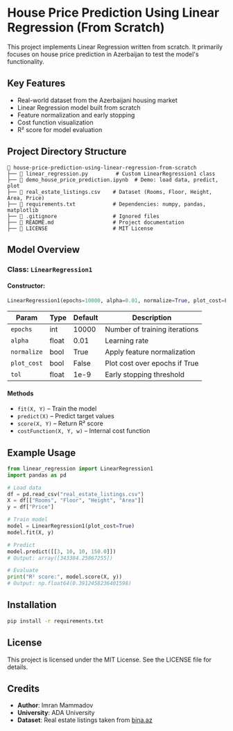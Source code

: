 # House Price Prediction Using Linear Regression (From Scratch)

This project implements Linear Regression written from scratch. It primarily focuses on house price prediction in Azerbaijan to test the model's functionality.

## Key Features
- Real-world dataset from the Azerbaijani housing market
- Linear Regression model built from scratch
- Feature normalization and early stopping
- Cost function visualization
- R² score for model evaluation

## Project Directory Structure
```
📁 house-price-prediction-using-linear-regression-from-scratch
├── 📄 linear_regression.py         # Custom LinearRegression1 class
├── 📄 demo_house_price_prediction.ipynb  # Demo: load data, predict, plot
├── 📄 real_estate_listings.csv    # Dataset (Rooms, Floor, Height, Area, Price)
├── 📄 requirements.txt            # Dependencies: numpy, pandas, matplotlib
├── 📄 .gitignore                  # Ignored files
├── 📄 README.md                   # Project documentation
├── 📄 LICENSE                     # MIT License
```

## Model Overview

### Class: `LinearRegression1`
#### Constructor:
```python
LinearRegression1(epochs=10000, alpha=0.01, normalize=True, plot_cost=False, tol=1e-9)
```
| Param     | Type    | Default | Description                        |
|-----------|---------|---------|------------------------------------|
| `epochs`  | int     | 10000   | Number of training iterations      |
| `alpha`   | float   | 0.01    | Learning rate                      |
| `normalize` | bool  | True    | Apply feature normalization        |
| `plot_cost` | bool  | False   | Plot cost over epochs if True      |
| `tol`     | float   | 1e-9    | Early stopping threshold           |

#### Methods
- `fit(X, Y)` – Train the model
- `predict(X)` – Predict target values
- `score(X, Y)` – Return R² score
- `costFunction(X, Y, w)` – Internal cost function

## Example Usage
```python
from linear_regression import LinearRegression1
import pandas as pd

# Load data
df = pd.read_csv("real_estate_listings.csv")
X = df[["Rooms", "Floor", "Height", "Area"]]
y = df["Price"]

# Train model
model = LinearRegression1(plot_cost=True)
model.fit(X, y)

# Predict
model.predict([[3, 10, 10, 150.0]])
# Output: array([343384.25867255])

# Evaluate
print("R² score:", model.score(X, y))
# Output: np.float64(0.3912458236401598)
```

## Installation
```bash
pip install -r requirements.txt
```

## License
This project is licensed under the MIT License. See the LICENSE file for details.

## Credits
- **Author**: Imran Mammadov
- **University**: ADA University
- **Dataset**: Real estate listings taken from [bina.az](https://bina.az)
